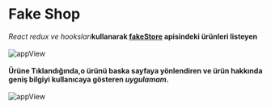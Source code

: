 # Fake Shop

*React redux ve hooksları***kullanarak [fakeStore](https://fakestoreapi.com/) apisindeki ürünleri  listeyen** <br/><br/> 
![appView](https://github.com/mmyildirim/fake-shop/blob/main/fakeShopAppView.png)<br/></br>
**Ürüne Tıklandığında,o ürünü baska sayfaya yönlendiren ve ürün  hakkında geniş bilgiyi kullanıcaya gösteren *uygulamam*.**<br/><br/>
![appView](https://github.com/mmyildirim/fake-shop/blob/main/fakeShopAppView2.png)
